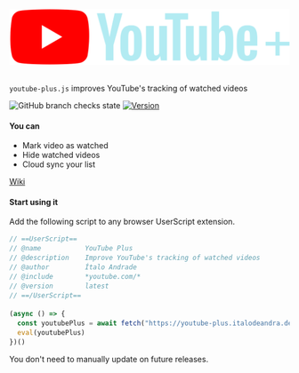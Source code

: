 <img src="logo.svg" alt="YouTube">
<br />
<br />

<code>youtube-plus.js</code> improves YouTube's tracking of watched videos

![GitHub branch checks state](https://img.shields.io/github/checks-status/italodeandra/youtube-plus/main?style=flat&colorA=000000)
[![Version](https://img.shields.io/github/package-json/v/italodeandra/youtube-plus?style=flat&colorA=000000&colorB=000000)](https://github.com/italodeandra/youtube-plus/releases)

#### You can

- Mark video as watched
- Hide watched videos
- Cloud sync your list

[Wiki](https://github.com/italodeandra/youtube-plus/wiki)

#### Start using it

Add the following script to any browser UserScript extension.

```js
// ==UserScript==
// @name           YouTube Plus
// @description    Improve YouTube's tracking of watched videos
// @author         Ítalo Andrade
// @include        *youtube.com/*
// @version        latest
// ==/UserScript==

(async () => {
  const youtubePlus = await fetch("https://youtube-plus.italodeandra.de/youtube-plus.js").then(res => res.text());
  eval(youtubePlus)
})()
```

You don't need to manually update on future releases.
